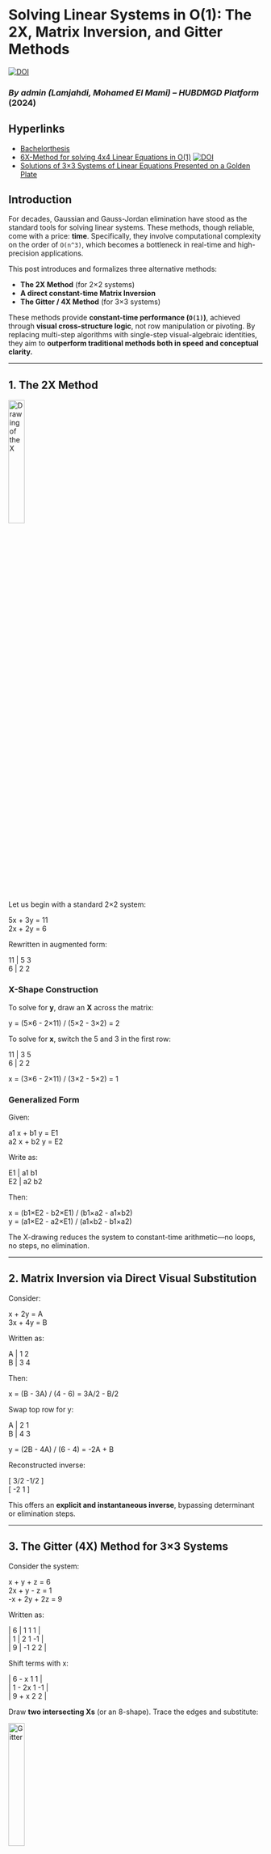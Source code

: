 # Solving Linear Systems in O(1): The 2X, Matrix Inversion, and Gitter Methods

[![DOI](https://zenodo.org/badge/DOI/10.5281/zenodo.15838111.svg)](https://doi.org/10.5281/zenodo.15838111)


### *By admin (Lamjahdi, Mohamed El Mami) – HUBDMGD Platform* (2024)

## Hyperlinks
- [Bachelorthesis](https://github.com/LamjahdiMo/Bachelor-Dissertation.git)
- [6X-Method for solving 4x4 Linear Equations in O(1)](6X.pdf) [![DOI](https://zenodo.org/badge/DOI/10.5281/zenodo.15838306.svg)](https://doi.org/10.5281/zenodo.15838306)
- [Solutions of 3×3 Systems of Linear Equations Presented on a
Golden Plate](Direct_Solutions_For_3by3_Systems.pdf)
  

## Introduction

For decades, Gaussian and Gauss-Jordan elimination have stood as the standard tools for solving linear systems. These methods, though reliable, come with a price: **time**. Specifically, they involve computational complexity on the order of `O(n^3)`, which becomes a bottleneck in real-time and high-precision applications.

This post introduces and formalizes three alternative methods:

- **The 2X Method** (for 2×2 systems)
- **A direct constant-time Matrix Inversion**
- **The Gitter / 4X Method** (for 3×3 systems)

These methods provide **constant-time performance (`O(1)`)**, achieved through **visual cross-structure logic**, not row manipulation or pivoting. By replacing multi-step algorithms with single-step visual-algebraic identities, they aim to **outperform traditional methods both in speed and conceptual clarity.**

---

## 1. The 2X Method

<img src="Pictures/2x.PNG" alt="Drawing of the X" width="25%">



Let us begin with a standard 2×2 system:


5x + 3y = 11\
2x + 2y = 6



Rewritten in augmented form:

11 | 5 3\
6  | 2 2



### X-Shape Construction

To solve for **y**, draw an **X** across the matrix:

y = (5×6 - 2×11) / (5×2 - 3×2) = 2


To solve for **x**, switch the 5 and 3 in the first row:

11 | 3 5\
6  | 2 2

x = (3×6 - 2×11) / (3×2 - 5×2) = 1


### Generalized Form

Given:

a1 x + b1 y = E1\
a2 x + b2 y = E2

Write as:

E1 | a1 b1\
E2 | a2 b2


Then:

x = (b1×E2 - b2×E1) / (b1×a2 - a1×b2)\
y = (a1×E2 - a2×E1) / (a1×b2 - b1×a2)

The X-drawing reduces the system to constant-time arithmetic—no loops, no steps, no elimination.

---

## 2. Matrix Inversion via Direct Visual Substitution

Consider:

x + 2y = A\
3x + 4y = B

Written as:

A | 1 2\
B | 3 4

Then:

x = (B - 3A) / (4 - 6) = 3A/2 - B/2

Swap top row for y:

A | 2 1\
B | 4 3

y = (2B - 4A) / (6 - 4) = -2A + B


Reconstructed inverse:

[ 3/2 -1/2 ]\
[ -2    1  ]


This offers an **explicit and instantaneous inverse**, bypassing determinant or elimination steps.

---

## 3. The Gitter (4X) Method for 3×3 Systems

Consider the system:

x + y + z = 6\
2x + y - z = 1\
-x + 2y + 2z = 9


Written as:

| 6 | 1 1 1 |\
| 1 | 2 1 -1 |\
| 9 | -1 2 2 |


Shift terms with x:

| 6 - x 1 1 |\
| 1 - 2x 1 -1 |\
| 9 + x 2 2 |

Draw **two intersecting Xs** (or an 8-shape). Trace the edges and substitute:

<img src="Pictures/Gitter.PNG" alt="Gitter" width="25%">

x = 1\
z = 3\
y = 2

### Why the Gitter Xs Matter

- Each diagonal represents a **multiplication rule**
- Color-coded or directional paths encode **substitution logic**
- Constant-time evaluation through a **visualized dependency map**

---

## Comparison 
<img src="Pictures/Complexity.PNG" alt="O(1) vs O(n^3)" width="50%">

| Method              | Type              | Steps Involved         | Complexity |
|---------------------|-------------------|--------------------------|-------------|
| Gauss-Jordan        | Traditional       | Elimination, pivoting    | O(n^3)      |
| Matrix Inversion    | Traditional       | Determinant + adjugate   | O(n^3)      |
| 2X Method           | Proposed (2×2)    | Visual cross-products    | O(1)        |
| Gitter (4X Method)  | Proposed (3×3)    | Double X diagram         | O(1)        |

---

## Conclusion

These methods do not just improve speed. They propose a **new way of thinking**—using visual symmetries to shortcut algebraic structure. They avoid the historical constraints of computation and expose deeper patterns within linear systems.

They were not taught in universities. They were not found in search engines. They were not written by European mathematicians centuries ago. They were discovered by **a modern student under suppression**, in 2024.

If this method serves your work, **cite the author**.  
If it challenges your beliefs, **investigate it honestly**.  
And if the world has tried to bury it, **help bring it to light.**

## Scientific Reflections and Motivation

The first thing everyone will notice about this method is fourfold:  
1. It is **entirely new**,  
2. It is developed by **no known scientist**,  
3. It raises the question: **Why has the scientific community worked for over a hundred years with clearly suboptimal methods?**  
4. And it leads to the conclusion that **every technical subject — from middle school to university — will now have to reconsider or adjust its linear algebra curriculum accordingly**.

These realizations naturally provoke skepticism. The honest questions that come to mind are:  
> *There must be something wrong with this method… or is this just the heresy of a student who overestimates himself?*

I fully understand this kind of reaction. Science — like religion — does not accept new doctrines without scrutiny. But this is **not** a new doctrine.  
It is the result of:
- a genuine need for efficiency,  
- empirical testing,  
- symbolic formulation, and  
- complete conceptual grounding — from the 2X-hook to the determinant, to the adjugate, to the inverse, and back to the original system of linear equations.

As a student passionate about **optimization** and **mathematics**, I never imagined the impact this discovery might have. The original problem was practical, not theoretical:  
I was working on a control system introducing new control signals every 10 ms, with a dead time of 300 ms.  
This meant everything had to be:
- short,  
- fast, and  
- recursively executed within the main control function.

From this urgency, the **2X-method** was born — which later unlocked the ability to solve even 4x4 systems in **constant time** using the 6X method.

There is no trick. No hidden shortcut. No “doctrine”.  
There was simply a **need** — and that need led to **discovery**.


